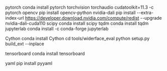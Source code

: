 pytorch
conda install pytorch torchvision torchaudio cudatoolkit=11.3 -c pytorch
opencv
pip install opencv-python
nvidia-dali
pip install --extra-index-url https://developer.download.nvidia.com/compute/redist --upgrade nvidia-dali-cuda110
scipy
conda install scipy
tqdm
conda install tqdm
jupyterlab
conda install -c conda-forge jupyterlab

Cython
conda install Cython
cd tools/widerface_eval
python setup.py build_ext --inplace

tensorboard
conda install tensorboard

yaml
pip install pyyaml
